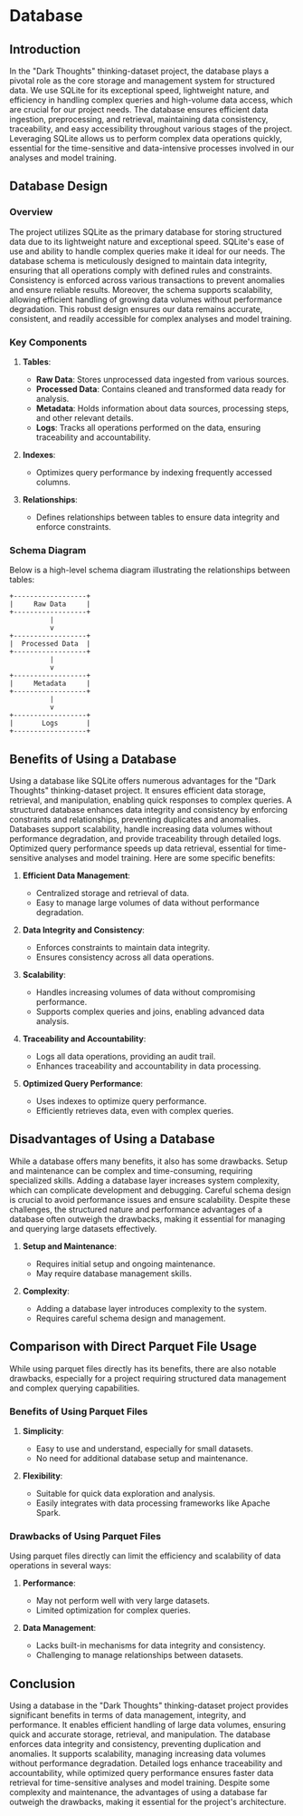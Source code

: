 # Database

## Introduction

In the "Dark Thoughts" thinking-dataset project, the database plays a pivotal role as the core storage and management system for structured data. We use SQLite for its exceptional speed, lightweight nature, and efficiency in handling complex queries and high-volume data access, which are crucial for our project needs. The database ensures efficient data ingestion, preprocessing, and retrieval, maintaining data consistency, traceability, and easy accessibility throughout various stages of the project. Leveraging SQLite allows us to perform complex data operations quickly, essential for the time-sensitive and data-intensive processes involved in our analyses and model training.

## Database Design

### Overview

The project utilizes SQLite as the primary database for storing structured data due to its lightweight nature and exceptional speed. SQLite's ease of use and ability to handle complex queries make it ideal for our needs. The database schema is meticulously designed to maintain data integrity, ensuring that all operations comply with defined rules and constraints. Consistency is enforced across various transactions to prevent anomalies and ensure reliable results. Moreover, the schema supports scalability, allowing efficient handling of growing data volumes without performance degradation. This robust design ensures our data remains accurate, consistent, and readily accessible for complex analyses and model training.

### Key Components

1. **Tables**:
    - **Raw Data**: Stores unprocessed data ingested from various sources.
    - **Processed Data**: Contains cleaned and transformed data ready for analysis.
    - **Metadata**: Holds information about data sources, processing steps, and other relevant details.
    - **Logs**: Tracks all operations performed on the data, ensuring traceability and accountability.

2. **Indexes**:
    - Optimizes query performance by indexing frequently accessed columns.

3. **Relationships**:
    - Defines relationships between tables to ensure data integrity and enforce constraints.

### Schema Diagram

Below is a high-level schema diagram illustrating the relationships between tables:

```plaintext
+------------------+
|     Raw Data     |
+------------------+
          |
          v
+------------------+
|  Processed Data  |
+------------------+
          |
          v
+------------------+
|     Metadata     |
+------------------+
          |
          v
+------------------+
|       Logs       |
+------------------+
```

## Benefits of Using a Database

Using a database like SQLite offers numerous advantages for the "Dark Thoughts" thinking-dataset project. It ensures efficient data storage, retrieval, and manipulation, enabling quick responses to complex queries. A structured database enhances data integrity and consistency by enforcing constraints and relationships, preventing duplicates and anomalies. Databases support scalability, handle increasing data volumes without performance degradation, and provide traceability through detailed logs. Optimized query performance speeds up data retrieval, essential for time-sensitive analyses and model training. Here are some specific benefits:

1. **Efficient Data Management**:
    - Centralized storage and retrieval of data.
    - Easy to manage large volumes of data without performance degradation.

2. **Data Integrity and Consistency**:
    - Enforces constraints to maintain data integrity.
    - Ensures consistency across all data operations.

3. **Scalability**:
    - Handles increasing volumes of data without compromising performance.
    - Supports complex queries and joins, enabling advanced data analysis.

4. **Traceability and Accountability**:
    - Logs all data operations, providing an audit trail.
    - Enhances traceability and accountability in data processing.

5. **Optimized Query Performance**:
    - Uses indexes to optimize query performance.
    - Efficiently retrieves data, even with complex queries.

## Disadvantages of Using a Database

While a database offers many benefits, it also has some drawbacks. Setup and maintenance can be complex and time-consuming, requiring specialized skills. Adding a database layer increases system complexity, which can complicate development and debugging. Careful schema design is crucial to avoid performance issues and ensure scalability. Despite these challenges, the structured nature and performance advantages of a database often outweigh the drawbacks, making it essential for managing and querying large datasets effectively.

1. **Setup and Maintenance**:
    - Requires initial setup and ongoing maintenance.
    - May require database management skills.

2. **Complexity**:
    - Adding a database layer introduces complexity to the system.
    - Requires careful schema design and management.

## Comparison with Direct Parquet File Usage

While using parquet files directly has its benefits, there are also notable drawbacks, especially for a project requiring structured data management and complex querying capabilities.

### Benefits of Using Parquet Files

1. **Simplicity**:
    - Easy to use and understand, especially for small datasets.
    - No need for additional database setup and maintenance.

2. **Flexibility**:
    - Suitable for quick data exploration and analysis.
    - Easily integrates with data processing frameworks like Apache Spark.

### Drawbacks of Using Parquet Files

Using parquet files directly can limit the efficiency and scalability of data operations in several ways:

1. **Performance**:
    - May not perform well with very large datasets.
    - Limited optimization for complex queries.

2. **Data Management**:
    - Lacks built-in mechanisms for data integrity and consistency.
    - Challenging to manage relationships between datasets.

## Conclusion

Using a database in the "Dark Thoughts" thinking-dataset project provides significant benefits in terms of data management, integrity, and performance. It enables efficient handling of large data volumes, ensuring quick and accurate storage, retrieval, and manipulation. The database enforces data integrity and consistency, preventing duplication and anomalies. It supports scalability, managing increasing data volumes without performance degradation. Detailed logs enhance traceability and accountability, while optimized query performance ensures faster data retrieval for time-sensitive analyses and model training. Despite some complexity and maintenance, the advantages of using a database far outweigh the drawbacks, making it essential for the project's architecture.
